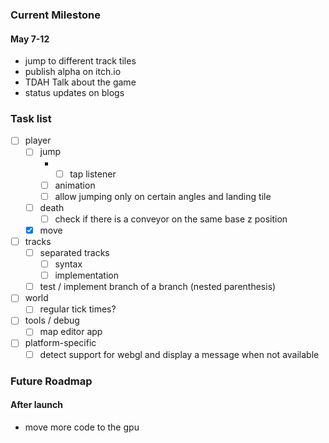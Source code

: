 ### Current Milestone

#### May 7-12
- jump to different track tiles
- publish alpha on itch.io
- TDAH Talk about the game
- status updates on blogs

### Task list

- [ ] player
    - [ ] jump
        - * [ ] tap listener
        - [ ] animation
        - [ ] allow jumping only on certain angles and landing tile
    - [ ] death
        - [ ] check if there is a conveyor on the same base z position
    - [x] move
- [ ] tracks
    - [ ] separated tracks
        - [ ] syntax
        - [ ] implementation
    - [ ] test / implement branch of a branch (nested parenthesis)
- [ ] world
    - [ ] regular tick times?
- [ ] tools / debug
    - [ ] map editor app
- [ ] platform-specific
    - [ ] detect support for webgl and display a message when not available

### Future Roadmap

#### After launch

- move more code to the gpu
